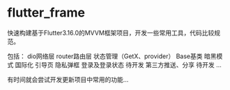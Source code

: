 # flutter_frame

快速构建基于Flutter3.16.0的MVVM框架项目，开发一些常用工具，代码比较规范。

包括：
dio网络层
router路由层
状态管理（GetX、provider）
Base基类
暗黑模式
国际化
引导页
隐私弹框
登录及登录状态 待开发
第三方推送、分享 待开发
...

有时间就会尝试开发更新项目中常用的功能...